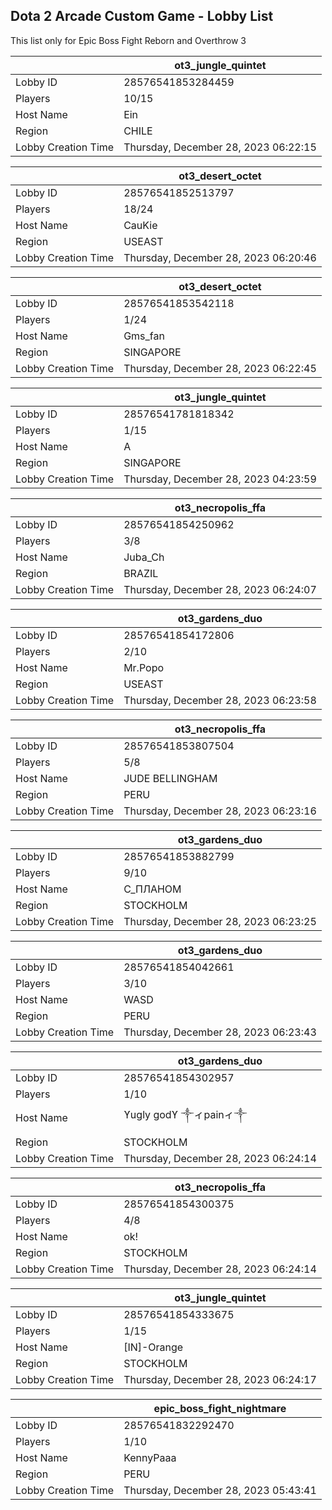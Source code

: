 ## Dota 2 Arcade Custom Game - Lobby List

This list only for Epic Boss Fight Reborn and Overthrow 3

|  | ot3_jungle_quintet |
| ------ | ------ |
| Lobby ID | 28576541853284459 |
| Players | 10/15 |
| Host Name | Ein |
| Region | CHILE |
| Lobby Creation Time | Thursday, December 28, 2023 06:22:15 |


|  | ot3_desert_octet |
| ------ | ------ |
| Lobby ID | 28576541852513797 |
| Players | 18/24 |
| Host Name | CauKie |
| Region | USEAST |
| Lobby Creation Time | Thursday, December 28, 2023 06:20:46 |


|  | ot3_desert_octet |
| ------ | ------ |
| Lobby ID | 28576541853542118 |
| Players | 1/24 |
| Host Name | Gms_fan |
| Region | SINGAPORE |
| Lobby Creation Time | Thursday, December 28, 2023 06:22:45 |


|  | ot3_jungle_quintet |
| ------ | ------ |
| Lobby ID | 28576541781818342 |
| Players | 1/15 |
| Host Name | A |
| Region | SINGAPORE |
| Lobby Creation Time | Thursday, December 28, 2023 04:23:59 |


|  | ot3_necropolis_ffa |
| ------ | ------ |
| Lobby ID | 28576541854250962 |
| Players | 3/8 |
| Host Name | Juba_Ch |
| Region | BRAZIL |
| Lobby Creation Time | Thursday, December 28, 2023 06:24:07 |


|  | ot3_gardens_duo |
| ------ | ------ |
| Lobby ID | 28576541854172806 |
| Players | 2/10 |
| Host Name | Mr.Popo |
| Region | USEAST |
| Lobby Creation Time | Thursday, December 28, 2023 06:23:58 |


|  | ot3_necropolis_ffa |
| ------ | ------ |
| Lobby ID | 28576541853807504 |
| Players | 5/8 |
| Host Name | JUDE BELLINGHAM |
| Region | PERU |
| Lobby Creation Time | Thursday, December 28, 2023 06:23:16 |


|  | ot3_gardens_duo |
| ------ | ------ |
| Lobby ID | 28576541853882799 |
| Players | 9/10 |
| Host Name | С_ПЛАНОМ |
| Region | STOCKHOLM |
| Lobby Creation Time | Thursday, December 28, 2023 06:23:25 |


|  | ot3_gardens_duo |
| ------ | ------ |
| Lobby ID | 28576541854042661 |
| Players | 3/10 |
| Host Name | WASD |
| Region | PERU |
| Lobby Creation Time | Thursday, December 28, 2023 06:23:43 |


|  | ot3_gardens_duo |
| ------ | ------ |
| Lobby ID | 28576541854302957 |
| Players | 1/10 |
| Host Name | ϒugly godϒ ༒ィpainィ༒ |
| Region | STOCKHOLM |
| Lobby Creation Time | Thursday, December 28, 2023 06:24:14 |


|  | ot3_necropolis_ffa |
| ------ | ------ |
| Lobby ID | 28576541854300375 |
| Players | 4/8 |
| Host Name | ok! |
| Region | STOCKHOLM |
| Lobby Creation Time | Thursday, December 28, 2023 06:24:14 |


|  | ot3_jungle_quintet |
| ------ | ------ |
| Lobby ID | 28576541854333675 |
| Players | 1/15 |
| Host Name | [IN]-Orange |
| Region | STOCKHOLM |
| Lobby Creation Time | Thursday, December 28, 2023 06:24:17 |


|  | epic_boss_fight_nightmare |
| ------ | ------ |
| Lobby ID | 28576541832292470 |
| Players | 1/10 |
| Host Name | KennyPaaa |
| Region | PERU |
| Lobby Creation Time | Thursday, December 28, 2023 05:43:41 |


